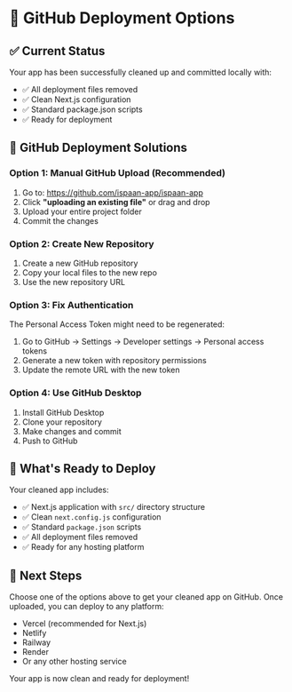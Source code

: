 # 🚀 GitHub Deployment Options

## ✅ Current Status
Your app has been successfully cleaned up and committed locally with:
- ✅ All deployment files removed
- ✅ Clean Next.js configuration
- ✅ Standard package.json scripts
- ✅ Ready for deployment

## 🔧 GitHub Deployment Solutions

### Option 1: Manual GitHub Upload (Recommended)
1. Go to: https://github.com/ispaan-app/ispaan-app
2. Click **"uploading an existing file"** or drag and drop
3. Upload your entire project folder
4. Commit the changes

### Option 2: Create New Repository
1. Create a new GitHub repository
2. Copy your local files to the new repo
3. Use the new repository URL

### Option 3: Fix Authentication
The Personal Access Token might need to be regenerated:
1. Go to GitHub → Settings → Developer settings → Personal access tokens
2. Generate a new token with repository permissions
3. Update the remote URL with the new token

### Option 4: Use GitHub Desktop
1. Install GitHub Desktop
2. Clone your repository
3. Make changes and commit
4. Push to GitHub

## 📁 What's Ready to Deploy
Your cleaned app includes:
- ✅ Next.js application with `src/` directory structure
- ✅ Clean `next.config.js` configuration
- ✅ Standard `package.json` scripts
- ✅ All deployment files removed
- ✅ Ready for any hosting platform

## 🎯 Next Steps
Choose one of the options above to get your cleaned app on GitHub. Once uploaded, you can deploy to any platform:
- Vercel (recommended for Next.js)
- Netlify
- Railway
- Render
- Or any other hosting service

Your app is now clean and ready for deployment!


























